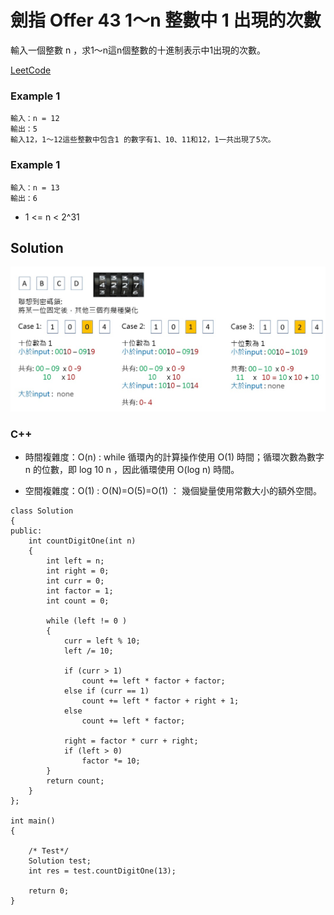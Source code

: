 # 劍指 Offer 43 1～n 整數中 1 出現的次數

輸入一個整數 n ，求1～n這n個整數的十進制表示中1出現的次數。

[LeetCode](https://leetcode-cn.com/problems/1nzheng-shu-zhong-1chu-xian-de-ci-shu-lcof/)

### Example 1
```
輸入：n = 12
輸出：5
輸入12，1～12這些整數中包含1 的數字有1、10、11和12，1一共出現了5次。
```

### Example 1
```
輸入：n = 13
輸出：6
```

* 1 <= n < 2^31

## Solution  

<img src="img/43.jpg" width = "1000"/>

### C++

* 時間複雜度：O(n) : while 循環內的計算操作使用 O(1) 時間；循環次數為數字 n 的位數，即 log 10  n ，因此循環使用 O(log n) 時間。

* 空間複雜度：O(1) : O(N)=O(5)=O(1) ： 幾個變量使用常數大小的額外空間。
```
class Solution
{
public:
    int countDigitOne(int n)
    {
        int left = n;
        int right = 0;
        int curr = 0;
        int factor = 1;
        int count = 0;

        while (left != 0 )
        {
            curr = left % 10;
            left /= 10;

            if (curr > 1)
                count += left * factor + factor;
            else if (curr == 1)
                count += left * factor + right + 1;
            else
                count += left * factor;

            right = factor * curr + right;
            if (left > 0)
                factor *= 10;
        }
        return count;
    }
};

int main()
{

    /* Test*/
    Solution test;
    int res = test.countDigitOne(13);

    return 0;
}

```